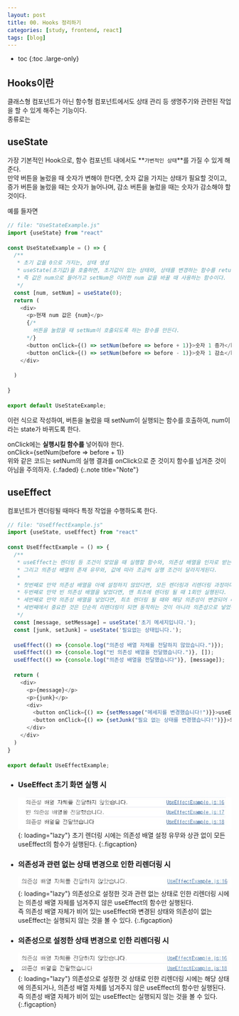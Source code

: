 ```yaml
---
layout: post
title: 00. Hooks 정리하기
categories: [study, frontend, react]
tags: [blog]
---
```


- toc
{:toc .large-only}

## Hooks이란
클래스형 컴포넌트가 아닌 함수형 컴포넌트에서도 상태 관리 등 생명주기와 관련된 작업을 할 수 있게 해주는 기능이다.     
종류로는 

## useState
가장 기본적인 Hook으로, 함수 컴포넌트 내에서도 **`가변적인 상태`**를 가질 수 있게 해준다.     
만약 버튼을 눌렀을 때 숫자가 변해야 한다면, 숫자 값을 가지는 상태가 필요할 것이고,     
증가 버튼을 눌렀을 때는 숫자가 늘어나며, 감소 버튼을 눌렀을 때는 숫자가 감소해야 할 것이다.

예를 들자면
~~~js
// file: "UseStateExample.js"
import {useState} from "react"

const UseStateExample = () => {
  /**
   * 초기 값을 0으로 가지는, 상태 생성
   * useState(초기값)을 호출하면, 초기값이 있는 상태와, 상태를 변경하는 함수를 return한다
   * 즉 값은 num으로 들어가고 setNum은 이러한 num 값을 바꿀 때 사용하는 함수이다.
   */
  const [num, setNum] = useState(0);
  return (
    <div>
      <p>현재 num 값은 {num}</p>
      {/*
        버튼을 눌렀을 때 setNum이 호출되도록 하는 함수를 만든다.
      */}
      <button onClick={() => setNum(before => before + 1)}>숫자 1 증가</button>
      <button onClick={() => setNum(before => before - 1)}>숫자 1 감소</button>
    </div>
    
  )
  
}

export default UseStateExample;
~~~

이런 식으로 작성하여, 버튼을 눌렀을 때 setNum이 실행되는 함수를 호출하여, num이라는 state가 바뀌도록 한다.

onClick에는 **실행시킬 함수를** 넣어줘야 한다.     
onClick={setNum(before => before + 1)}     
위와 같은 코드는 setNum의 실행 결과를 onClick으로 준 것이지 함수를 넘겨준 것이 아님을 주의하자.
{:.faded}
{:.note title="Note"}

## useEffect
컴포넌트가 렌더링될 때마다 특정 작업을 수행하도록 한다.

~~~js
// file: "UseEffectExample.js"
import {useState, useEffect} from "react"

const UseEffectExample = () => {
  /**
   * useEffect는 렌더링 등 조건이 맞았을 때 실행할 함수와, 의존성 배열을 인자로 받는다.
   * 그리고 의존성 배열의 존재 유무와, 값에 따라 조금씩 실행 조건이 달라지게된다.
   * 
   * 첫번째로 만약 의존성 배열을 아예 설정하지 않았다면, 모든 렌더링과 리렌더링 과정마다 실행된다.
   * 두번째로 만약 빈 의존성 배열을 넣었다면, 맨 최초에 렌더링 될 때 1회만 실행된다.
   * 세번째로 만약 의존성 배열을 넣었다면, 최초 렌더링 될 때와 해당 의존성이 변경되어 리렌더링이 동작할 때 실행된다.
   * 세번째에서 중요한 것은 단순히 리렌더링이 되면 동작하는 것이 아니라 의존성으로 넣었던 것이 변경되어 리렌더링이 동작할 때 작동하는 것이다.
   */
  const [message, setMessage] = useState('초기 메세지입니다.');
  const [junk, setJunk] = useState('필요없는 상태입니다.');

  useEffect(() => {console.log("의존성 배열 자체를 전달하지 않았습니다.")});
  useEffect(() => {console.log("빈 의존성 배열을 전달했습니다.")}, []);
  useEffect(() => {console.log("의존성 배열을 전달했습니다")}, [message]);

  return (
    <div>
      <p>{message}</p>
      <p>{junk}</p>
      <div>
        <button onClick={() => {setMessage("메세지를 변경했습니다!")}}>useEffect의 의존 배열로 설정한 메세지를 변경하는 버튼입니다.</button>
        <button onClick={() => {setJunk("필요 없는 상태를 변경했습니다!")}}>의존성으로 넣어주지 않은 상태를 변경하는 버튼입니다.</button>
      </div>
    </div> 
  )
}

export default UseEffectExample;
~~~

+ ### UseEffect 초기 화면 실행 시
  ![최초 렌더링 시](/assets/img/study/frontend/react/Hooks%20정리하기/UseEffect%20초기%20실행%20시.jpg){: loading="lazy"}
  초기 렌더링 시에는 의존성 배열 설정 유무와 상관 없이 모든 useEffect의 함수가 실행된다.
  {:.figcaption} 

+ ### 의존성과 관련 없는 상태 변경으로 인한 리렌더링 시
  ![의존성과 관련 없는 상태 변경으로 인한 리렌더링 시](/assets/img/study/frontend/react/Hooks%20정리하기/UseEffect%20의존성과%20관련%20없는%20변경으로%20인한%20리렌더링%20시.jpg){: loading="lazy"}
  의존성으로 설정한 것과 관련 없는 상태로 인한 리렌더링 시에는 의존성 배열 자체를 넘겨주지 않은 useEffect의 함수만 실행된다.     
  즉 의존성 배열 자체가 비어 있는 useEffect와 변경된 상태와 의존성이 없는 useEffect는 실행되지 않는 것을 볼 수 있다.
  {:.figcaption} 
  
+ ### 의존성으로 설정한 상태 변경으로 인한 리렌더링 시
+ ![의존성으로 설정한 상태 변경으로 인한 리렌더링 시](/assets/img/study/frontend/react/Hooks%20정리하기/UseEffect%20의존성으로%20설정한%20상태%20변경으로%20인한%20리렌더링%20시.jpg){: loading="lazy"}
  의존성으로 설정한 것 상태로 인한 리렌더링 시에는 해당 상태에 의존되거나, 의존성 배열 자체를 넘겨주지 않은 useEffect의 함수만 실행된다.     
  즉 의존성 배열 자체가 비어 있는 useEffect는 실행되지 않는 것을 볼 수 있다.
  {:.figcaption}
